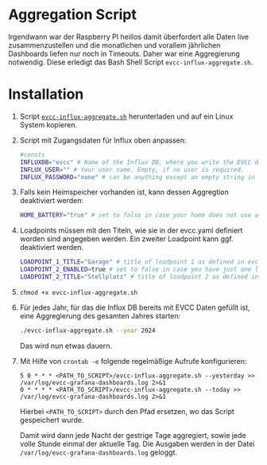 # Aggregation Script

Irgendwann war der Raspberry PI heillos damit überfordert alle Daten live zusammenzustellen und die monatlichen und vorallem jährlichen Dashboards liefen nur noch in Timeouts. Daher war eine Aggregierung notwendig. Diese erledigt das Bash Shell Script `evcc-influx-aggregate.sh`.

# Installation

1. Script [`evcc-influx-aggregate.sh`](./evcc-influx-aggregate.sh) herunterladen und auf ein Linux System kopieren.
2. Script mit Zugangsdaten für Influx oben anpassen:
   ```bash
   #consts
   INFLUXDB="evcc" # Name of the Influx DB, where you write the EVCC data into
   INFLUX_USER="" # Your user name. Empty, if no user is required.
   INFLUX_PASSWORD="none" # can be anything except an empty string in case no password is set
    ```
3. Falls kein Heimspeicher vorhanden ist, kann dessen Aggregtion deaktiviert werden:
   ```bash
   HOME_BATTERY="true" # set to false in case your home does not use a battery
   ```
4. Loadpoints müssen mit den Titeln, wie sie in der evcc.yaml definiert worden sind angegeben werden. Ein zweiter Loadpoint kann ggf. deaktiviert werden.
   ```bash
   LOADPOINT_1_TITLE="Garage" # title of loadpoint 1 as defined in evcc.yaml
   LOADPOINT_2_ENABLED=true # set to false in case you have just one loadpoint
   LOADPOINT_2_TITLE="Stellplatz" # title of loadpoint 2 as defined in evcc.yaml
   ```
5. `chmod +x evcc-influx-aggregate.sh`
6. Für jedes Jahr, für das die Influx DB bereits mit EVCC Daten gefüllt ist, eine Aggregierung des gesamten Jahres starten:
   ```bash
   ./evcc-influx-aggregate.sh --year 2024
   ```
   Das wird nun etwas dauern.
7. Mit Hilfe von `crontab -e` folgende regelmäßige Aufrufe konfigurieren:
   ```
   5 0 * * * <PATH_TO_SCRIPT>/evcc-influx-aggregate.sh --yesterday >> /var/log/evcc-grafana-dashboards.log 2>&1
   0 * * * * <PATH_TO_SCRIPT>/evcc-influx-aggregate.sh --today >> /var/log/evcc-grafana-dashboards.log 2>&1
   ```
   Hierbei `<PATH_TO_SCRIPT>` durch den Pfad ersetzen, wo das Script gespeichert wurde.

   Damit wird dann jede Nacht der gestrige Tage aggregiert, sowie jede volle Stunde einmal der aktuelle Tag. Die Ausgaben werden in der Datei `/var/log/evcc-grafana-dashboards.log` geloggt.


